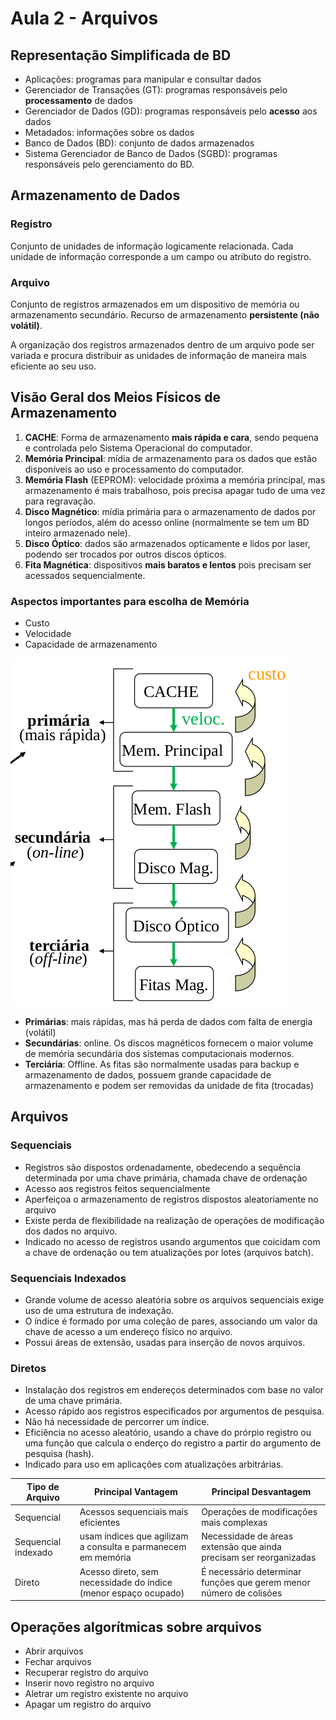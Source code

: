 # Aula 2 - Arquivos

## Representação Simplificada de BD
* Aplicações: programas para manipular e consultar dados
* Gerenciador de Transações (GT): programas responsáveis pelo **processamento** de dados
* Gerenciador de Dados (GD): programas responsáveis pelo **acesso** aos dados
* Metadados: informações sobre os dados
* Banco de Dados (BD): conjunto de dados armazenados
* Sistema Gerenciador de Banco de Dados (SGBD): programas responsáveis pelo gerenciamento do BD.

## Armazenamento de Dados
### Registro
Conjunto de unidades de informação logicamente relacionada. Cada unidade de informação corresponde a um campo ou atributo do registro.

### Arquivo
Conjunto de registros armazenados em um dispositivo de memória ou armazenamento secundário. Recurso de armazenamento **persistente (não volátil)**.

A organização dos registros armazenados dentro de um arquivo pode ser variada e procura distribuir as unidades de informação de maneira mais eficiente ao seu uso.

## Visão Geral dos Meios Físicos de Armazenamento

1. **CACHE**: Forma de armazenamento **mais rápida e cara**, sendo pequena e controlada pelo Sistema Operacional do computador.
2. **Memória Principal**: mídia de armazenamento para os dados que estão disponíveis ao uso e processamento do computador.
3. **Memória Flash** (EEPROM): velocidade próxima a memória principal, mas armazenamento é mais trabalhoso, pois precisa apagar tudo de uma vez para regravação.
4. **Disco Magnético**: mídia primária para o armazenamento de dados por longos períodos, além do acesso online (normalmente se tem um BD inteiro armazenado nele).
5. **Disco Óptico**: dados são armazenados opticamente e lidos por laser, podendo ser trocados por outros discos ópticos.
6. **Fita Magnética**: dispositivos **mais baratos e lentos** pois precisam ser acessados sequencialmente.

### Aspectos importantes para escolha de Memória
* Custo
* Velocidade
* Capacidade de armazenamento

![memorias](./memorias.png)


* **Primárias**: mais rápidas, mas há perda de dados com falta de energia (volátil)
* **Secundárias**: online. Os discos magnéticos fornecem o maior volume de memória secundária dos sistemas computacionais modernos.
* **Terciária**: Offline. As fitas são normalmente usadas para backup e armazenamento de dados, possuem grande capacidade de armazenamento e podem ser removidas da unidade de fita (trocadas)

## Arquivos

### Sequenciais
* Registros são dispostos ordenadamente, obedecendo a sequência determinada por uma chave primária, chamada chave de ordenação
* Acesso aos registros feitos sequencialmente
* Aperfeiçoa o armazenamento de registros dispostos aleatoriamente no arquivo
* Existe perda de flexibilidade na realização de operações de modificação dos dados no arquivo.
* Indicado no acesso de registros usando argumentos que coicidam com a chave de ordenação ou tem atualizações por lotes (arquivos batch).

### Sequenciais Indexados
* Grande volume de acesso aleatória sobre os arquivos sequenciais exige uso de uma estrutura de indexação.
* O índice é formado por uma coleção de pares, associando um valor da chave de acesso a um endereço físico no arquivo.
* Possui áreas de extensão, usadas para inserção de novos arquivos.

### Diretos
* Instalação dos registros em endereços determinados com base no valor de uma chave primária.
* Acesso rápido aos registros especificados por argumentos de pesquisa.
* Não há necessidade de percorrer um índice.
* Eficiência no acesso aleatório, usando a chave do prórpio registro ou uma função que calcula o enderço do registro a partir do argumento de pesquisa (hash).
* Indicado para uso em aplicações com atualizações arbitrárias.

| Tipo de Arquivo | Principal Vantagem | Principal Desvantagem |
| - | - | - |
|Sequencial | Acessos sequenciais mais eficientes | Operações de modificações mais complexas |
| Sequencial indexado| usam índices que agilizam a consulta e parmanecem em memória | Necessidade de áreas extensão que ainda precisam ser reorganizadas |
| Direto | Acesso direto, sem necessidade do índice (menor espaço ocupado) | É necessário determinar funções que gerem menor número de colisões |

## Operações algorítmicas sobre arquivos
* Abrir arquivos
* Fechar arquivos
* Recuperar registro do arquivo
* Inserir novo registro no arquivo
* Aletrar um registro existente no arquivo
* Apagar um registro do arquivo